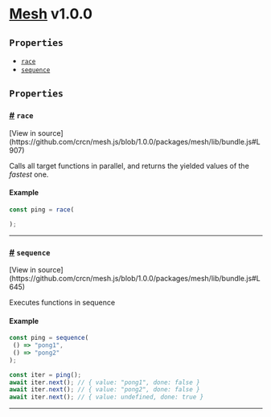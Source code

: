 # <a href="https://mesh.js.com/">Mesh</a> <span>v1.0.0</span>

<!-- div class="toc-container" -->

<!-- div -->

## `Properties`
* <a href="#race">`race`</a>
* <a href="#sequence">`sequence`</a>

<!-- /div -->

<!-- /div -->

<!-- div class="doc-container" -->

<!-- div -->

## `Properties`

<!-- div -->

<h3 id="race"><a href="#race">#</a>&nbsp;<code>race</code></h3>
[View in source](https://github.com/crcn/mesh.js/blob/1.0.0/packages/mesh/lib/bundle.js#L907)

Calls all target functions in parallel, and returns the yielded values of the _fastest_ one.

#### Example
```js
const ping = race(

);
```
---

<!-- /div -->

<!-- div -->

<h3 id="sequence"><a href="#sequence">#</a>&nbsp;<code>sequence</code></h3>
[View in source](https://github.com/crcn/mesh.js/blob/1.0.0/packages/mesh/lib/bundle.js#L645)

Executes functions in sequence

#### Example
```js
const ping = sequence(
 () => "pong1",
 () => "pong2"
);

const iter = ping();
await iter.next(); // { value: "pong1", done: false }
await iter.next(); // { value: "pong2", done: false }
await iter.next(); // { value: undefined, done: true }
```
---

<!-- /div -->

<!-- /div -->

<!-- /div -->

 [1]: #properties "Jump back to the TOC."
